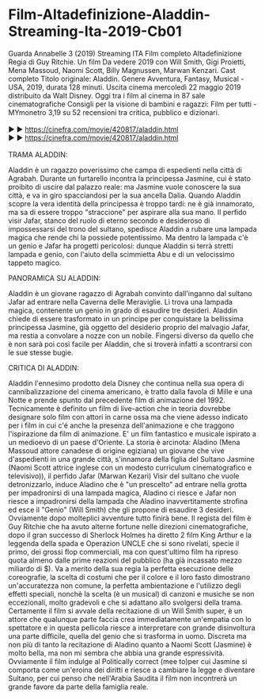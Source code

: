 # Film-Altadefinizione-Aladdin-Streaming-Ita-2019-Cb01
Guarda Annabelle 3 (2019) Streaming ITA Film completo Altadefinizione
Regia di Guy Ritchie. Un film Da vedere 2019 con Will Smith, Gigi Proietti, Mena Massoud, Naomi Scott, Billy Magnussen, Marwan Kenzari. Cast completo Titolo originale: Aladdin. Genere Avventura, Fantasy, Musical - USA, 2019, durata 128 minuti. Uscita cinema mercoledì 22 maggio 2019 distribuito da Walt Disney. Oggi tra i film al cinema in 87 sale cinematografiche Consigli per la visione di bambini e ragazzi: Film per tutti - MYmonetro 3,19 su 52 recensioni tra critica, pubblico e dizionari.
<br>
<br>
► ► https://cinefra.com/movie/420817/aladdin.html
<br>
► ► https://cinefra.com/movie/420817/aladdin.html
<br>
<br>
TRAMA ALADDIN:

Aladdin è un ragazzo poverissimo che campa di espedienti nella città di Agrabah. Durante un furtarello incontra la principessa Jasmine, cui è stato proibito di uscire dal palazzo reale: ma Jasmine vuole conoscere la sua città, e va in giro spacciandosi per la sua ancella Dalia. Quando Aladdin scopre la vera identità della principessa è troppo tardi: ne è già innamorato, ma sa di essere troppo "straccione" per aspirare alla sua mano. Il perfido visir Jafar, stanco del ruolo di eterno secondo e desideroso di impossessarsi del trono del sultano, spedisce Aladdin a rubare una lampada magica che rende chi la possiede potentissimo. Ma dentro la lampada c'è un genio e Jafar ha progetti pericolosi: dunque Aladdin si terrà stretti lampada e genio, con l'aiuto della scimmietta Abu e di un velocissimo tappeto magico.

PANORAMICA SU ALADDIN:

Aladdin è un giovane ragazzo di Agrabah convinto dall'inganno dal sultano Jafar ad entrare nella Caverna delle Meraviglie. Lì trova una lampada magica, contenente un genio in grado di esaudire tre desideri. Aladdin chiede di essere trasformato in un principe per conquistare la bellissima principessa Jasmine, già oggetto del desiderio proprio del malvagio Jafar, ma restia a convolare a nozze con un nobile. Fingersi diverso da quello che è non sarà poi così facile per Aladdin, che si troverà infatti a scontrarsi con le sue stesse bugie.

CRITICA DI ALADDIN:

Aladdin l'ennesimo prodotto dela Disney che continua nella sua opera di cannibalizzazione del cinema americano, è tratto dalla favola di Mille e una Notte e prende spunto dal precedente film di animazione del 1992. Tecnicamente è definito un film di live-action che in teoria dovrebbe designare solo film con attori in carne ossa ma che viene adesso indicato per i film in cui c'é anche la presenza dell'animazione e che traggono l'ispirazione da film di animazione. E' un film fantastico e musicale ispirato a un medioevo di un paese d'Oriente.
La storia è arcinota: Aladino (Mena Massoud attore canadese di origine egiziana) un giovane che vive d'aspedienti in una grande città, s'innamora della figlia del Sultano Jasmine (Naomi Scott attrice inglese con un modesto curriculum cinematografico e televisivo)), il perfido Jafar (Marwan Kezari) Visir del sultano che vuole detronizzarlo, induce Aladino che è "un prescelto" ad entrare nella grotta per impadronirsi di una lampada magica, Aladino ci riesce e Jafar non riesce a impadronirsi della lampada che Aladino inavvertitamente strofina ed esce il "Genio" (Will Smith) che gli propone di esaudire 3 desideri. Ovviamente dopo molteplici avventure tutto finirà bene.
Il regista del film è Guy Ritchie che ha avuto alterne fortune nelle direzioni cinematografiche, dopo il gran successo di Sherlock Holmes ha diretto 2 film King Arthur e la leggenda della spada e Operazion UNCLE che si sono rivelati, specie il primo, dei grossi flop commerciali, ma con quest'ultimo film ha ripreso quota almeno dalle prime reazioni del pubblico (ha già incassato mezzo miliardo di $). Va a merito della sua regia la perfetta esecuzione delle coreografie, la scelta di costumi che per il colore e il loro fasto dimostrano un'accuratezza non comune, la perfetta ambientazione e l'utilizzo degli effetti speciali, nonchè la scelta (è un musical) di canzoni e musiche se non eccezionali, molto gradevoli e che si adattano allo svolgersi della trama. Certamente il film si avvale della recitazione di un Will Smith super, è un attore che qualunque parte faccia crea immediatamente un'empatia con lo spettatore e in questa pellicola riesce a interpretare con grande disinvoltura una parte difficile, quella del genio che si trasforma in uomo. Discreta ma non più di tanto la recitazione di Aladino quanto a Naomi Scott (Jasmine) è molto bella, ma non mi sembra che abbia una grande espressività. Ovviamente il film indulge al Politically correct (mee to)per cui Jasmine si comporta come un'eroina dei diritti  e riesce a cambiare la legge e diventare Sultano, per cui penso che nell'Arabia Saudita il film non incontrerà un grande favore da parte della famiglia reale.
